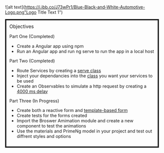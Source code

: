 ![alt text](https://i.ibb.co/J73wPr1/Blue-Black-and-White-Automotive-Logo.png"Logo Title Text 1")

<div style="border: .25rem solid;padding: 10px;"> 
<span  style="font-size: 1rem;"> Objectives <span>

<span style="font-size: .9rem;">

Part One (Completed)
 
- Create a Angular app using npm
- Run an Angular app and run ng serve to run the app in a local host
</span> 


<span style="font-size:.9rem;">

Part Two (Completed)
- Route Services by creating a [serve class](https://github.com/RashellSmith/AngularDir/blob/master/src/app/Person.ts)
- Inject your dependancies into the [class](https://github.com/RashellSmith/AngularDir/blob/master/src/app/comp-two/comp-two.component.ts) you want your services to be used 
- Create an Observables to simulate a http request by creating a [4000      ms delay](https://github.com/RashellSmith/AngularDir/blob/master/src/app/person.service.ts)
</span> 

<span style="font-size:.9rem;">
Part Three (In Progress)

- Create both a reactive form and [template-based form](https://github.com/RashellSmith/AngularDir/tree/master/src/app/person-form)
- Create tests for the forms created
- Import the Broswer Amimation module and create a new component to test the animations
- Use the materials and PrimeNg model in your project and test out diffrent styles and options
</span>

<div>
